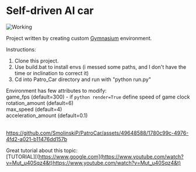 # Self-driven AI car
![Working](https://github.com/SmolinskiP/PatroCar/assets/49648588/1593a9f4-7ad4-4087-99d9-a38efa27e515)

Project written by creating custom [Gymnasium]([https://www.google.com](https://gymnasium.farama.org/)https://gymnasium.farama.org/) environment.

Instructions:
1. Clone this project.
2. Use build.bat to install envs (i messed some paths, and I don't have the time or inclination to correct it)
3. Cd into Patro_Car directory and run with "python run.py"

Environment has few attributes to modify:<br/>
game_fps (default=300) - if ```python render=True``` define speed of game clock<br/>
rotation_amount (default=6)<br/>
max_speed (default=4)<br/>
acceleration_amount (default=0.1)<br/><br/>

https://github.com/SmolinskiP/PatroCar/assets/49648588/1780c99c-4976-4fd2-a021-b11476dd157b

Great tutorial about this topic:<br/>
[TUTORIAL][(https://www.google.com](https://www.youtube.com/watch?v=Mut_u40Sqz4&t)https://www.youtube.com/watch?v=Mut_u40Sqz4&t)

